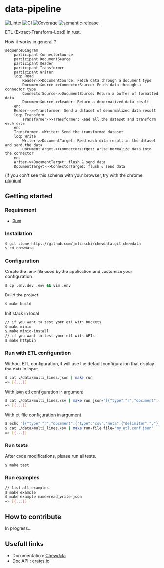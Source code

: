 # data-pipeline
[![Linter](https://github.com/jmfiaschi/chewdata/workflows/Lint/badge.svg)](https://github.com/jmfiaschi/chewdata/actions)
[![CI](https://github.com/jmfiaschi/chewdata/workflows/CI/badge.svg)](https://github.com/jmfiaschi/chewdata/actions)
[![Coverage](https://codecov.io/gh/jmfiaschi/chewdata/branch/main/graph/badge.svg?token=EI62L7XQAH)](https://codecov.io/gh/jmfiaschi/chewdata)
[![semantic-release](https://img.shields.io/badge/%20%20%F0%9F%93%A6%F0%9F%9A%80-semantic--release-e10079.svg)](https://github.com/semantic-release/semantic-release)


ETL (Extract-Transform-Load) in rust. 

How it works in general ?
```Mermaid
sequenceDiagram
    participant ConnectorSource
    participant DocumentSource
    participant Reader
    participant Transformer
    participant Writer
    loop Read
        Reader->>DocumentSource: Fetch data through a document type
        DocumentSource->>ConnectorSource: Fetch data through a connector type
        ConnectorSource->>DocumentSource: Return a buffer of formatted data
        DocumentSource->>Reader: Return a denormalized data result 
    end
    Reader-->>Transformer: Send a dataset of denormalized data result
    loop Transform
        Transformer->>Transformer: Read all the dataset and transform each data
    end
    Transformer-->Writer: Send the transformed dataset
    loop Write
        Writer->>DocumentTarget: Read each data result in the dataset and send the data
        DocumentTarget->>ConnectorTarget: Write normalize data into the connector
    end
    Writer->>DocumentTarget: flush & send data
    DocumentTarget->>ConnectorTarget: flush & send data
```
(if you don't see this schema with your browser, try with the chrome [pluging](https://chrome.google.com/webstore/detail/mermaid-diagrams/phfcghedmopjadpojhmmaffjmfiakfil))

## Getting started
### Requirement
* [Rust](https://www.rust-lang.org/tools/install)

### Installation
```Bash
$ git clone https://github.com/jmfiaschi/chewdata.git chewdata
$ cd chewdata
```
### Configuration

Create the .env file used by the application and customize your configuration
```Bash
$ cp .env.dev .env && vim .env
```

Build the project
```Bash
$ make build
```

Init stack in local
```Bash
// if you want to test your etl with buckets
$ make minio
$ make minio-install
// if you want to test your etl with APIs
$ make httpbin
```

### Run with ETL configuration

Without ETL configuration, it will use the default configuration that display the data in input.
```Bash
$ cat ./data/multi_lines.json | make run 
=> [{...}]
```
With json etl configuration in argument
```Bash
$ cat ./data/multi_lines.csv | make run json='[{"type":"r","document":{"type":"csv","meta":{"delimiter":","}}},{"type":"w"}]'
=> [{...}]
```
With etl file configuration in argument
```Bash
$ echo '[{"type":"r","document":{"type":"csv","meta":{"delimiter":","}}},{"type":"w"}]' > my_etl.conf.json
$ cat ./data/multi_lines.csv | make run-file file='my_etl.conf.json'
=> [{...}]
```

### Run tests
After code modifications, please run all tests.
```Bash
$ make test
```

### Run examples
```Bash
// list all examples
$ make example
$ make example name=read_write-json
=> [{...}]
```

## How to contribute
In progress...

## Usefull links
* Documentation: [Chewdata](http://www.chewdata.org)
* Doc API : [crates.io](https://crates.io/crates/chewdata)

